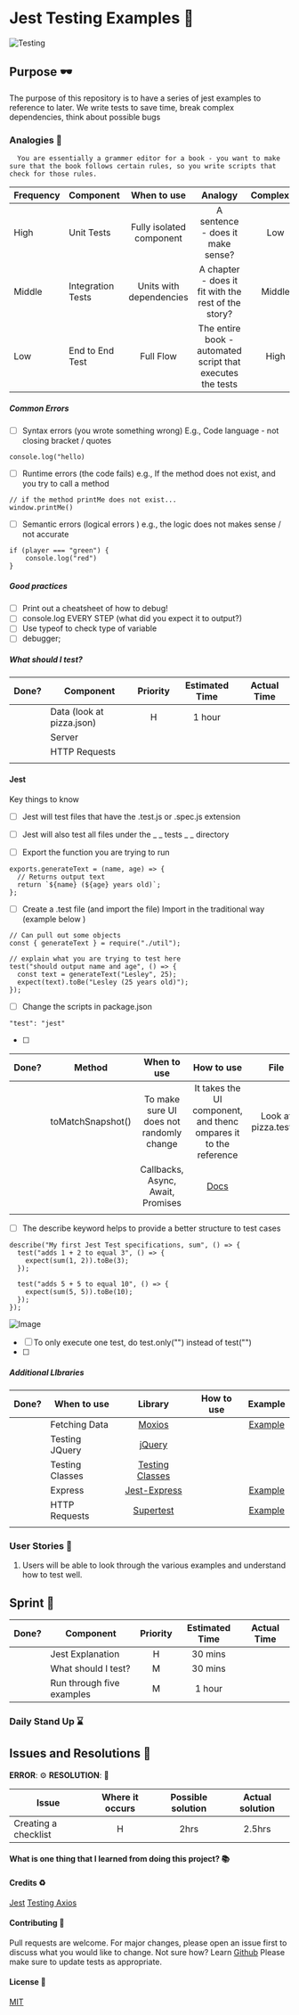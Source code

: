 # Jest Testing Examples :rocket:

![Testing](https://www.dropbox.com/s/lxia0rv3s1z678n/Screen%20Shot%202020-07-28%20at%2010.22.52.png?raw=1)

## Purpose :dark_sunglasses:

The purpose of this repository is to have a series of jest examples to reference to later. We write tests to save time, break complex dependencies, think about possible bugs

### Analogies :open_book:

      You are essentially a grammer editor for a book - you want to make sure that the book follows certain rules, so you write scripts that check for those rules.

| Frequency | Component         |       When to use        |                          Analogy                           | Complexity |            Library            |
| --------- | ----------------- | :----------------------: | :--------------------------------------------------------: | :--------: | :---------------------------: |
| High      | Unit Tests        | Fully isolated component |              A sentence - does it make sense?              |    Low     |      Mocha / Chai / Jest      |
| Middle    | Integration Tests | Units with dependencies  |    A chapter - does it fit with the rest of the story?     |   Middle   |      Mocha / Chai / Jest      |
| Low       | End to End Test   |        Full Flow         | The entire book - automated script that executes the tests |    High    | Puppeteer (simulates browser) |

##### Common Errors

- [ ] Syntax errors (you wrote something wrong)
      E.g., Code language - not closing bracket / quotes

```
console.log("hello)
```

- [ ] Runtime errors (the code fails)
      e.g., If the method does not exist, and you try to call a method

```
// if the method printMe does not exist...
window.printMe()
```

- [ ] Semantic errors (logical errors )
      e.g., the logic does not makes sense / not accurate

```
if (player === "green") {
    console.log("red")
}
```

##### Good practices

- [ ] Print out a cheatsheet of how to debug!
- [ ] console.log EVERY STEP (what did you expect it to output?)
- [ ] Use typeof to check type of variable
- [ ] debugger;

##### What should I test?

| Done? | Component                 | Priority | Estimated Time | Actual Time |
| ----- | ------------------------- | :------: | :------------: | :---------: |
|       | Data (look at pizza.json) |    H     |     1 hour     |             |
|       | Server                    |          |                |             |
|       | HTTP Requests             |          |                |             |
|       |                           |          |                |             |

#### Jest

Key things to know

- [ ] Jest will test files that have the .test.js or .spec.js extension
- [ ] Jest will also test all files under the \_ _ tests _ \_ directory

- [ ] Export the function you are trying to run

```
exports.generateText = (name, age) => {
  // Returns output text
  return `${name} (${age} years old)`;
};

```

- [ ] Create a .test file (and import the file) Import in the traditional way (example below )

```
// Can pull out some objects
const { generateText } = require("./util");

// explain what you are trying to test here
test("should output name and age", () => {
  const text = generateText("Lesley", 25);
  expect(text).toBe("Lesley (25 years old)");
});
```

- [ ] Change the scripts in package.json

```
"test": "jest"
```

- [ ]

| Done? | Method            |               When to use                |                            How to use                            |         File          |
| ----- | ----------------- | :--------------------------------------: | :--------------------------------------------------------------: | :-------------------: |
|       | toMatchSnapshot() | To make sure UI does not randomly change | It takes the UI component, and thenc ompares it to the reference | Look at pizza.test.js |
|       |                   |    Callbacks, Async, Await, Promises     |          [Docs](https://jestjs.io/docs/en/asynchronous)          |                       |
|       |                   |                                          |                                                                  |                       |

- [ ] The describe keyword helps to provide a better structure to test cases

```
describe("My first Jest Test specifications, sum", () => {
  test("adds 1 + 2 to equal 3", () => {
    expect(sum(1, 2)).toBe(3);
  });

  test("adds 5 + 5 to equal 10", () => {
    expect(sum(5, 5)).toBe(10);
  });
});

```

![Image](https://www.dropbox.com/s/qssnbo02fau4wwc/Screen%20Shot%202020-07-27%20at%2014.01.49.png?raw=1)

- [ ] To only execute one test, do test.only("") instead of test("")
- [ ]

##### Additional LIbraries

| Done? | When to use     |                                Library                                 | How to use |                                            Example                                             |
| ----- | --------------- | :--------------------------------------------------------------------: | :--------: | :--------------------------------------------------------------------------------------------: |
|       | Fetching Data   |               [Moxios](https://github.com/axios/moxios)                |            |   [Example](https://codewithhugo.com/testing-an-express-app-with-supertest-moxios-and-jest/)   |
|       | Testing JQuery  | [jQuery](https://github.com/facebook/jest/tree/master/examples/jquery) |            |                                                                                                |
|       | Testing Classes |      [Testing Classes](https://jestjs.io/docs/en/es6-class-mocks)      |            |                                                                                                |
|       | Express         |       [Jest-Express](https://github.com/jameswlane/jest-express)       |            | [Example](https://www.albertgao.xyz/2017/05/24/how-to-test-expressjs-with-jest-and-supertest/) |
|       | HTTP Requests   |         [Supertest](https://github.com/visionmedia/supertest)          |            |   [Example](https://dev.to/nedsoft/testing-nodejs-express-api-with-jest-and-supertest-1km6)    |
|       |                 |                                                                        |            |                                                                                                |

### User Stories :telescope:

1. Users will be able to look through the various examples and understand how to test well.

## Sprint :athletic_shoe:

| Done? | Component                 | Priority | Estimated Time | Actual Time |
| ----- | ------------------------- | :------: | :------------: | :---------: |
|       | Jest Explanation          |    H     |    30 mins     |             |
|       | What should I test?       |    M     |    30 mins     |             |
|       | Run through five examples |    M     |     1 hour     |             |

### Daily Stand Up :hourglass:

## Issues and Resolutions :flashlight:

**ERROR**: :gear:
**RESOLUTION**: :key:

| Issue                | Where it occurs | Possible solution | Actual solution |
| -------------------- | :-------------: | :---------------: | :-------------: |
| Creating a checklist |        H        |       2hrs        |     2.5hrs      |

#### What is one thing that I learned from doing this project? :books:

#### Credits :recycle:

[Jest](https://jestjs.io/)
[Testing Axios](https://github.com/axios/moxios)

#### Contributing :round_pushpin:

Pull requests are welcome. For major changes, please open an issue first to discuss what you would like to change.
Not sure how? Learn [Github](https://www.youtube.com/watch?v=3RjQznt-8kE&list=PL4cUxeGkcC9goXbgTDQ0n_4TBzOO0ocPR)
Please make sure to update tests as appropriate.

#### License :memo:

[MIT](https://choosealicense.com/licenses/mit/)
